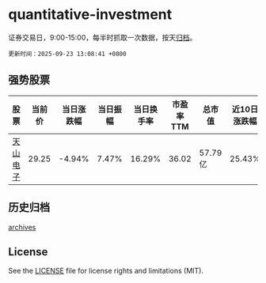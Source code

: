# quantitative-investment

证券交易日，9:00-15:00，每半时抓取一次数据，按天[归档](archives)。

`更新时间：2025-09-23 13:08:41 +0800`

## 强势股票

|股票|当前价|当日涨跌幅|当日振幅|当日换手率|市盈率TTM|总市值|近10日涨跌幅|
|----|----|----|----|----|----|----|----|
|[天山电子](https://xueqiu.com/S/SZ301379)|29.25|-4.94%|7.47%|16.29%|36.02|57.79亿|25.43%|

## 历史归档

[archives](archives)

## License

See the [LICENSE](LICENSE) file for license rights and limitations (MIT).